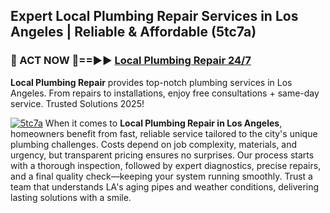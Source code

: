 ## Expert Local Plumbing Repair Services in Los Angeles | Reliable & Affordable (5tc7a)  

<h3>🚿 ACT NOW 🌟==►► <a href="https://tinyurl.com/2ne6vx2x" rel="nofollow">Local Plumbing Repair 24/7</a></h3>

**Local Plumbing Repair** provides top-notch plumbing services in Los Angeles. From repairs to installations, enjoy free consultations + same-day service. Trusted Solutions 2025!

[![5tc7a](https://i.imgur.com/4PFF4AK.jpeg)](https://tinyurl.com/2ne6vx2x)
When it comes to **Local Plumbing Repair in Los Angeles**, homeowners benefit from fast, reliable service tailored to the city's unique plumbing challenges. Costs depend on job complexity, materials, and urgency, but transparent pricing ensures no surprises. Our process starts with a thorough inspection, followed by expert diagnostics, precise repairs, and a final quality check—keeping your system running smoothly. Trust a team that understands LA's aging pipes and weather conditions, delivering lasting solutions with a smile.